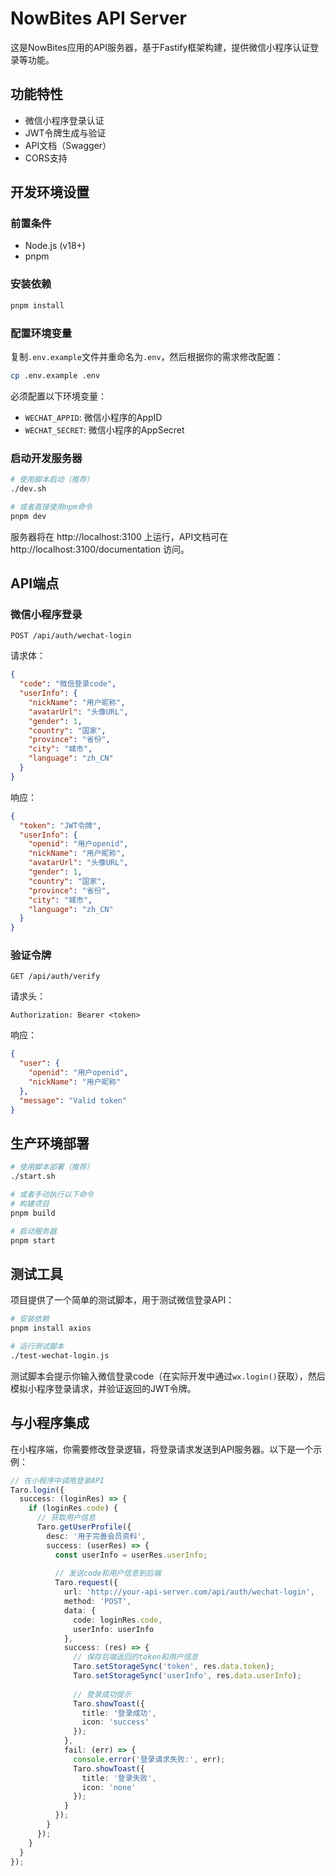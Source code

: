 # NowBites API Server

这是NowBites应用的API服务器，基于Fastify框架构建，提供微信小程序认证登录等功能。

## 功能特性

- 微信小程序登录认证
- JWT令牌生成与验证
- API文档（Swagger）
- CORS支持

## 开发环境设置

### 前置条件

- Node.js (v18+)
- pnpm

### 安装依赖

```bash
pnpm install
```

### 配置环境变量

复制`.env.example`文件并重命名为`.env`，然后根据你的需求修改配置：

```bash
cp .env.example .env
```

必须配置以下环境变量：

- `WECHAT_APPID`: 微信小程序的AppID
- `WECHAT_SECRET`: 微信小程序的AppSecret

### 启动开发服务器

```bash
# 使用脚本启动（推荐）
./dev.sh

# 或者直接使用npm命令
pnpm dev
```

服务器将在 http://localhost:3100 上运行，API文档可在 http://localhost:3100/documentation 访问。

## API端点

### 微信小程序登录

```
POST /api/auth/wechat-login
```

请求体：

```json
{
  "code": "微信登录code",
  "userInfo": {
    "nickName": "用户昵称",
    "avatarUrl": "头像URL",
    "gender": 1,
    "country": "国家",
    "province": "省份",
    "city": "城市",
    "language": "zh_CN"
  }
}
```

响应：

```json
{
  "token": "JWT令牌",
  "userInfo": {
    "openid": "用户openid",
    "nickName": "用户昵称",
    "avatarUrl": "头像URL",
    "gender": 1,
    "country": "国家",
    "province": "省份",
    "city": "城市",
    "language": "zh_CN"
  }
}
```

### 验证令牌

```
GET /api/auth/verify
```

请求头：

```
Authorization: Bearer <token>
```

响应：

```json
{
  "user": {
    "openid": "用户openid",
    "nickName": "用户昵称"
  },
  "message": "Valid token"
}
```

## 生产环境部署

```bash
# 使用脚本部署（推荐）
./start.sh

# 或者手动执行以下命令
# 构建项目
pnpm build

# 启动服务器
pnpm start
```

## 测试工具

项目提供了一个简单的测试脚本，用于测试微信登录API：

```bash
# 安装依赖
pnpm install axios

# 运行测试脚本
./test-wechat-login.js
```

测试脚本会提示你输入微信登录code（在实际开发中通过`wx.login()`获取），然后模拟小程序登录请求，并验证返回的JWT令牌。

## 与小程序集成

在小程序端，你需要修改登录逻辑，将登录请求发送到API服务器。以下是一个示例：

```typescript
// 在小程序中调用登录API
Taro.login({
  success: (loginRes) => {
    if (loginRes.code) {
      // 获取用户信息
      Taro.getUserProfile({
        desc: '用于完善会员资料',
        success: (userRes) => {
          const userInfo = userRes.userInfo;
          
          // 发送code和用户信息到后端
          Taro.request({
            url: 'http://your-api-server.com/api/auth/wechat-login',
            method: 'POST',
            data: {
              code: loginRes.code,
              userInfo: userInfo
            },
            success: (res) => {
              // 保存后端返回的token和用户信息
              Taro.setStorageSync('token', res.data.token);
              Taro.setStorageSync('userInfo', res.data.userInfo);
              
              // 登录成功提示
              Taro.showToast({
                title: '登录成功',
                icon: 'success'
              });
            },
            fail: (err) => {
              console.error('登录请求失败:', err);
              Taro.showToast({
                title: '登录失败',
                icon: 'none'
              });
            }
          });
        }
      });
    }
  }
});
```